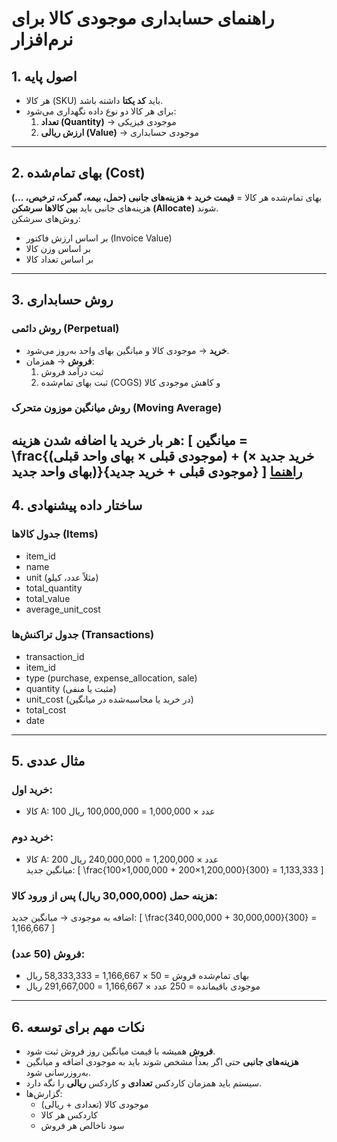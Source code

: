 # راهنمای حسابداری موجودی کالا برای نرم‌افزار

## 1. اصول پایه
- هر کالا (SKU) باید **کد یکتا** داشته باشد.
- برای هر کالا دو نوع داده نگهداری می‌شود:
  1. **تعداد (Quantity)** → موجودی فیزیکی
  2. **ارزش ریالی (Value)** → موجودی حسابداری

---

## 2. بهای تمام‌شده (Cost)
بهای تمام‌شده هر کالا = **قیمت خرید + هزینه‌های جانبی (حمل، بیمه، گمرک، ترخیص، ...)**  
هزینه‌های جانبی باید **بین کالاها سرشکن (Allocate)** شوند.  
روش‌های سرشکن:
- بر اساس ارزش فاکتور (Invoice Value)
- بر اساس وزن کالا
- بر اساس تعداد کالا

---

## 3. روش حسابداری
### روش دائمی (Perpetual)
- **خرید** → موجودی کالا و میانگین بهای واحد به‌روز می‌شود.
- **فروش** → همزمان:
  1. ثبت درآمد فروش
  2. ثبت بهای تمام‌شده (COGS) و کاهش موجودی کالا

### روش میانگین موزون متحرک (Moving Average)
هر بار خرید یا اضافه شدن هزینه:
\[
میانگین = \frac{(موجودی قبلی × بهای واحد قبلی) + (خرید جدید × بهای واحد جدید)}{موجودی قبلی + خرید جدید}
\]
[راهنما](moving-weighted-average.md)
---

## 4. ساختار داده پیشنهادی
### جدول کالاها (Items)
- item_id
- name
- unit (مثلاً عدد، کیلو)
- total_quantity
- total_value
- average_unit_cost

### جدول تراکنش‌ها (Transactions)
- transaction_id
- item_id
- type (purchase, expense_allocation, sale)
- quantity (مثبت یا منفی)
- unit_cost (در خرید یا محاسبه‌شده در میانگین)
- total_cost
- date

---

## 5. مثال عددی

### خرید اول:
- کالا A: 100 عدد × 1,000,000 = 100,000,000 ریال

### خرید دوم:
- کالا A: 200 عدد × 1,200,000 = 240,000,000 ریال  
میانگین جدید:
\[
\frac{100×1,000,000 + 200×1,200,000}{300} = 1,133,333
\]

### هزینه حمل (30,000,000 ریال) پس از ورود کالا:
اضافه به موجودی → میانگین جدید:
\[
\frac{340,000,000 + 30,000,000}{300} = 1,166,667
\]

### فروش (50 عدد):
- بهای تمام‌شده فروش = 50 × 1,166,667 = 58,333,333 ریال
- موجودی باقیمانده = 250 عدد × 1,166,667 = 291,667,000 ریال

---

## 6. نکات مهم برای توسعه
- **فروش** همیشه با قیمت میانگین روز فروش ثبت شود.
- **هزینه‌های جانبی** حتی اگر بعداً مشخص شوند باید به موجودی اضافه و میانگین به‌روزرسانی شود.
- سیستم باید همزمان کاردکس **تعدادی** و کاردکس **ریالی** را نگه دارد.
- گزارش‌ها:
  - موجودی کالا (تعدادی + ریالی)
  - کاردکس هر کالا
  - سود ناخالص هر فروش
